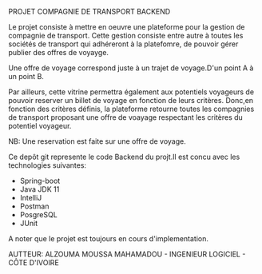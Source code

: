 
PROJET COMPAGNIE DE TRANSPORT BACKEND

Le projet consiste à mettre en oeuvre une plateforme pour la gestion de compagnie de transport.
Cette gestion consiste entre autre à toutes les sociétés de transport qui adhéreront à la platefomre,
de pouvoir gérer publier des offres de voyayge.

Une offre de voyage correspond juste à un trajet de voyage.D'un point A à un point B.

Par ailleurs, cette vitrine permettra également aux potentiels voyageurs de pouvoir reserver un billet de voyage en fonction de leurs critères.
Donc,en fonction des critères définis, la plateforme retourne toutes les compagnies de transport proposant une offre de voayage respectant les critères du potentiel voyageur.

NB: Une reservation est faite sur une offre de voyage.

Ce depôt git represente le code Backend du projt.Il est concu avec les technologies suivantes:

- Spring-boot
- Java JDK 11
- IntelliJ
- Postman
- PosgreSQL
- JUnit 

A noter que le projet est toujours en cours d'implementation.

AUTTEUR:  ALZOUMA MOUSSA MAHAMADOU  - INGENIEUR LOGICIEL - CÔTE D'IVOIRE
